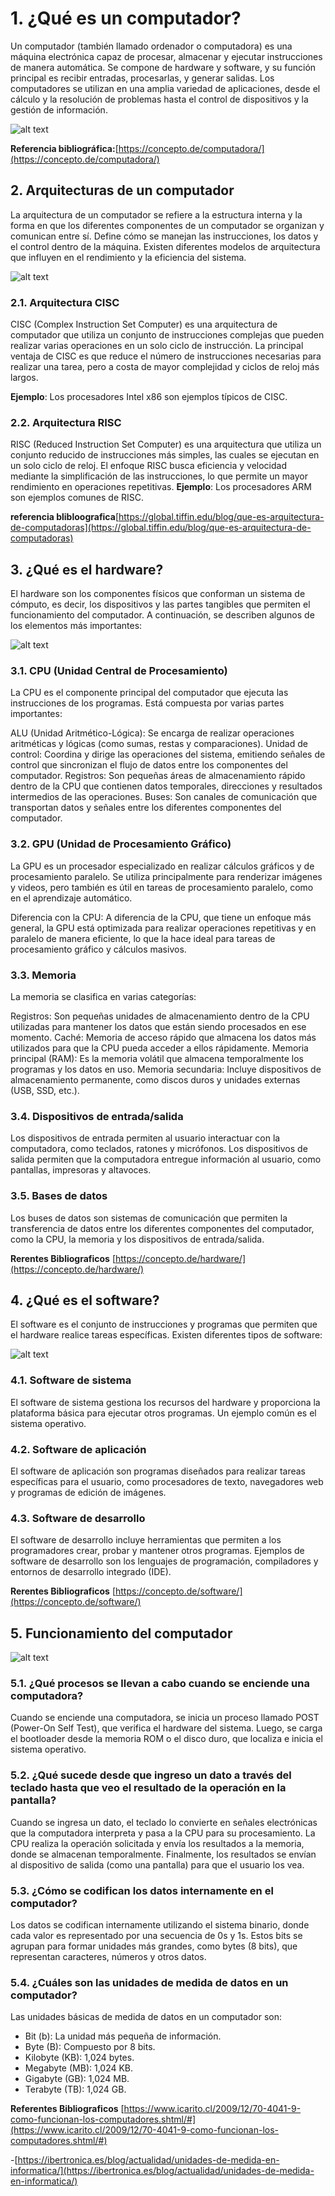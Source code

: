 # 1. ¿Qué es un computador?

Un computador (también llamado ordenador o computadora) es una máquina electrónica capaz de procesar, almacenar y ejecutar instrucciones de manera automática. Se compone de hardware y software, y su función principal es recibir entradas, procesarlas, y generar salidas. Los computadores se utilizan en una amplia variedad de aplicaciones, desde el cálculo y la resolución de problemas hasta el control de dispositivos y la gestión de información.

![alt text](Imagenes/computador.jpg)

**Referencia bibliográfica:**[https://concepto.de/computadora/](https://concepto.de/computadora/)

## 2. Arquitecturas de un computador
La arquitectura de un computador se refiere a la estructura interna y la forma en que los diferentes componentes de un computador se organizan y comunican entre sí. Define cómo se manejan las instrucciones, los datos y el control dentro de la máquina. Existen diferentes modelos de arquitectura que influyen en el rendimiento y la eficiencia del sistema.

![alt text](./Imagenes/arquitectura_del_computador.jpg)

### 2.1. Arquitectura CISC
CISC (Complex Instruction Set Computer) es una arquitectura de computador que utiliza un conjunto de instrucciones complejas que pueden realizar varias operaciones en un solo ciclo de instrucción. La principal ventaja de CISC es que reduce el número de instrucciones necesarias para realizar una tarea, pero a costa de mayor complejidad y ciclos de reloj más largos.

**Ejemplo**: Los procesadores Intel x86 son ejemplos típicos de CISC.
### 2.2. Arquitectura RISC
RISC (Reduced Instruction Set Computer) es una arquitectura que utiliza un conjunto reducido de instrucciones más simples, las cuales se ejecutan en un solo ciclo de reloj. El enfoque RISC busca eficiencia y velocidad mediante la simplificación de las instrucciones, lo que permite un mayor rendimiento en operaciones repetitivas.
**Ejemplo**: Los procesadores ARM son ejemplos comunes de RISC.

**referencia blibloografica**[https://global.tiffin.edu/blog/que-es-arquitectura-de-computadoras](https://global.tiffin.edu/blog/que-es-arquitectura-de-computadoras)

## 3. ¿Qué es el hardware?
El hardware son los componentes físicos que conforman un sistema de cómputo, es decir, los dispositivos y las partes tangibles que permiten el funcionamiento del computador. A continuación, se describen algunos de los elementos más importantes:

![alt text](Imagenes/hardwaree.jpg)

### 3.1. CPU (Unidad Central de Procesamiento)
La CPU es el componente principal del computador que ejecuta las instrucciones de los programas. Está compuesta por varias partes importantes:

ALU (Unidad Aritmético-Lógica): Se encarga de realizar operaciones aritméticas y lógicas (como sumas, restas y comparaciones).
Unidad de control: Coordina y dirige las operaciones del sistema, emitiendo señales de control que sincronizan el flujo de datos entre los componentes del computador.
Registros: Son pequeñas áreas de almacenamiento rápido dentro de la CPU que contienen datos temporales, direcciones y resultados intermedios de las operaciones.
Buses: Son canales de comunicación que transportan datos y señales entre los diferentes componentes del computador.
### 3.2. GPU (Unidad de Procesamiento Gráfico)
La GPU es un procesador especializado en realizar cálculos gráficos y de procesamiento paralelo. Se utiliza principalmente para renderizar imágenes y videos, pero también es útil en tareas de procesamiento paralelo, como en el aprendizaje automático.

Diferencia con la CPU: A diferencia de la CPU, que tiene un enfoque más general, la GPU está optimizada para realizar operaciones repetitivas y en paralelo de manera eficiente, lo que la hace ideal para tareas de procesamiento gráfico y cálculos masivos.
### 3.3. Memoria
La memoria se clasifica en varias categorías:

Registros: Son pequeñas unidades de almacenamiento dentro de la CPU utilizadas para mantener los datos que están siendo procesados en ese momento.
Caché: Memoria de acceso rápido que almacena los datos más utilizados para que la CPU pueda acceder a ellos rápidamente.
Memoria principal (RAM): Es la memoria volátil que almacena temporalmente los programas y los datos en uso.
Memoria secundaria: Incluye dispositivos de almacenamiento permanente, como discos duros y unidades externas (USB, SSD, etc.).
### 3.4. Dispositivos de entrada/salida
Los dispositivos de entrada permiten al usuario interactuar con la computadora, como teclados, ratones y micrófonos. Los dispositivos de salida permiten que la computadora entregue información al usuario, como pantallas, impresoras y altavoces.

### 3.5. Bases de datos
Los buses de datos son sistemas de comunicación que permiten la transferencia de datos entre los diferentes componentes del computador, como la CPU, la memoria y los dispositivos de entrada/salida.

**Rerentes Bibliograficos** [https://concepto.de/hardware/](https://concepto.de/hardware/)

## 4. ¿Qué es el software?
El software es el conjunto de instrucciones y programas que permiten que el hardware realice tareas específicas. Existen diferentes tipos de software:

![alt text](Imagenes/software.png)

### 4.1. Software de sistema
El software de sistema gestiona los recursos del hardware y proporciona la plataforma básica para ejecutar otros programas. Un ejemplo común es el sistema operativo.

### 4.2. Software de aplicación
El software de aplicación son programas diseñados para realizar tareas específicas para el usuario, como procesadores de texto, navegadores web y programas de edición de imágenes.

### 4.3. Software de desarrollo
El software de desarrollo incluye herramientas que permiten a los programadores crear, probar y mantener otros programas. Ejemplos de software de desarrollo son los lenguajes de programación, compiladores y entornos de desarrollo integrado (IDE).

**Rerentes Bibliograficos** [https://concepto.de/software/](https://concepto.de/software/)

## 5. Funcionamiento del computador

![alt text](Imagenes/funcionamientos_del_computadora.jpg)

### 5.1. ¿Qué procesos se llevan a cabo cuando se enciende una computadora?
Cuando se enciende una computadora, se inicia un proceso llamado POST (Power-On Self Test), que verifica el hardware del sistema. Luego, se carga el bootloader desde la memoria ROM o el disco duro, que localiza e inicia el sistema operativo.

### 5.2. ¿Qué sucede desde que ingreso un dato a través del teclado hasta que veo el resultado de la operación en la pantalla?
Cuando se ingresa un dato, el teclado lo convierte en señales electrónicas que la computadora interpreta y pasa a la CPU para su procesamiento. La CPU realiza la operación solicitada y envía los resultados a la memoria, donde se almacenan temporalmente. Finalmente, los resultados se envían al dispositivo de salida (como una pantalla) para que el usuario los vea.

### 5.3. ¿Cómo se codifican los datos internamente en el computador?
Los datos se codifican internamente utilizando el sistema binario, donde cada valor es representado por una secuencia de 0s y 1s. Estos bits se agrupan para formar unidades más grandes, como bytes (8 bits), que representan caracteres, números y otros datos.

### 5.4. ¿Cuáles son las unidades de medida de datos en un computador?
Las unidades básicas de medida de datos en un computador son:

- Bit (b): La unidad más pequeña de información.
- Byte (B): Compuesto por 8 bits.
- Kilobyte (KB): 1,024 bytes.
- Megabyte (MB): 1,024 KB.
- Gigabyte (GB): 1,024 MB.
- Terabyte (TB): 1,024 GB.

**Referentes Bibliograficos** [https://www.icarito.cl/2009/12/70-4041-9-como-funcionan-los-computadores.shtml/#](https://www.icarito.cl/2009/12/70-4041-9-como-funcionan-los-computadores.shtml/#)

-[https://ibertronica.es/blog/actualidad/unidades-de-medida-en-informatica/](https://ibertronica.es/blog/actualidad/unidades-de-medida-en-informatica/)


